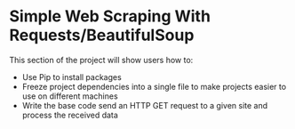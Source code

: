 # Simple Web Scraping With Requests/BeautifulSoup

This section of the project will show users how to:
* Use Pip to install packages
* Freeze project dependencies into a single file to make projects easier to use on different machines
* Write the base code send an HTTP GET request to a given site and process the received data


